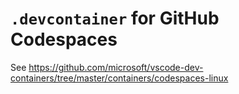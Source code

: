 # `.devcontainer` for GitHub Codespaces

See https://github.com/microsoft/vscode-dev-containers/tree/master/containers/codespaces-linux
